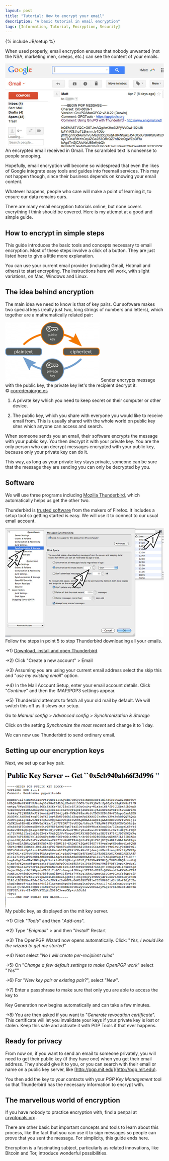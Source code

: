 ```yaml
---
layout: post
title: "Tutorial: How to encrypt your email"
description: "A basic tutorial in email encryption"
tags: [Information, Tutorial, Encryption, Security]
---
```

{% include JB/setup %}

When used properly, email encryption ensures that nobody unwanted (not the NSA, marketing men, creeps, etc.) can see the content of your emails.

<!--more-->

<div class="image-right-box large"><img src="/images/encryption-in-gmail.jpg" class="image-right">
	An encrypted email received in Gmail. The scrambled text is nonsense to people snooping.
</div>

Hopefully, email encryption will become so widespread that even the likes of Google integrate easy tools and guides into freemail services. This may not happen though, since their business depends on knowing your email content.

Whatever happens, people who care will make a point of learning it, to ensure our data remains ours.

There are many email encryption tutorials online, but none covers everything I think should be covered. Here is my attempt at a good and simple guide.

How to encrypt in simple steps
------------------------------

This guide introduces the basic tools and concepts necessary to email encryption. Most of these steps involve a click of a button. They are just listed here to give a little more explanation.

You can use your current email provider (including Gmail, Hotmail and others) to start encrypting. The instructions here will work, with slight variations, on Mac, Windows and Linux.


The idea behind encryption
--------------------------

The main idea we need to know is that of key pairs. Our software makes two special keys (really just two, long strings of numbers and letters), which together are a mathematically related pair:

<div class="image-right-box large"><img src="/images/pgp-key-pair.png" class="image-right">
	  Sender encrypts message with the public key, the private key let's the recipient decrypt it.<br />&copy; <a href="http://www.correderajorge.es">correderajorge.es</a>
</div>

1) A private key which you need to keep secret on their computer or other device.

2) The public key, which you share with everyone you would like to receive email from. This is usually shared with the whole world on public key sites which anyone can access and search.


When someone sends you an email, their software encrypts the message with your public key. You then decrypt it with your private key. You are the only person who can decrypt messages encrypted with your public key, because only your private key can do it.

This way, as long as your private key stays private, someone can be sure that the message they are sending you can only be decrypted by you.


Software
--------

We will use three programs including [Mozilla Thunderbird](https://www.mozilla.org/thunderbird/), which automatically helps us get the other two.

Thunderbird is [trusted software](https://securityinabox.org/en/thunderbird_main) from the makers of Firefox. It includes a setup tool so getting started is easy. We will use it to connect to our usual email account.

<div class="image-right-box large">
	<img src="/images/stop-sync.jpg" class="image-right">
	Follow the steps in point 5 to stop Thunderbird downloading all your emails.
</div>

→1) [Download, install and open Thunderbird](https://www.mozilla.org/thunderbird/).

→2) Click "Create a new account" > Email

→3) Assuming you are using your current email address select the skip this and "*use my existing email*" option.

→4) In the Mail Account Setup, enter your email account details. Click "*Continue*" and then the IMAP/POP3 settings appear.

→5) Thunderbird attempts to fetch all your old mail by default. We will switch this off as it slows our setup.

Go to *Manual config* > *Advanced config* > *Synchronization & Storage*

Click on the setting *Synchronize the most recent* and change it to 1 day.


We can now use Thunderbird to send ordinary email.


Setting up our encryption keys
------------------------------

Next, we set up our key pair.

<div class="image-right-box large">
	<img src="/images/my-key.png" class="image-right">
	My public key, as displayed on the mit key server.
</div>

→1) Click "*Tools*" and then "*Add-ons*". 

→2) Type "*Enigmail*" > and then "*Install*" Restart

→3) The OpenPGP Wizard now opens automatically. Click:
"*Yes, I would like the wizard to get me started*"

→4) Next select "*No I will create per-recipient rules*"

→5) On "*Change a few default settings to make OpenPGP work*" select "*Yes*""

→6) For "*New key pair or existing pair?*", select "*New*".

→7) Enter a passphrase to make sure that only you are able to access the key to 

Key Generation now begins automatically and can take a few minutes.

→8) You are then asked if you want to "*Generate revocation certificate*". This certificate will let you invalidate your keys if your private key is lost or stolen. Keep this safe and activate it with PGP Tools if that ever happens.


Ready for privacy
-----------------

From now on, if you want to send an email to someone privately, you will need to get their public key (if they have one) when you get their email address. They should give it to you, or you can search with their email or name on a public key server, like [http://pgp.mit.edu](http://pgp.mit.edu).

You then add the key to your contacts with your *PGP Key Management* tool so that Thunderbird has the necessary information to encrypt with.


The marvellous world of encryption
-----------------------------------

If you have nobody to practice encryption with, find a penpal at [cryptopals.org](http://www.cryptopals.org).

There are other basic but important concepts and tools to learn about this process, like the fact that you can use it to sign messages so people can prove that you sent the message. For simplicity, this guide ends here.

Encryption is a fascinating subject, particularly as related innovations, like Bitcoin and Tor, introduce wonderful possibilities.